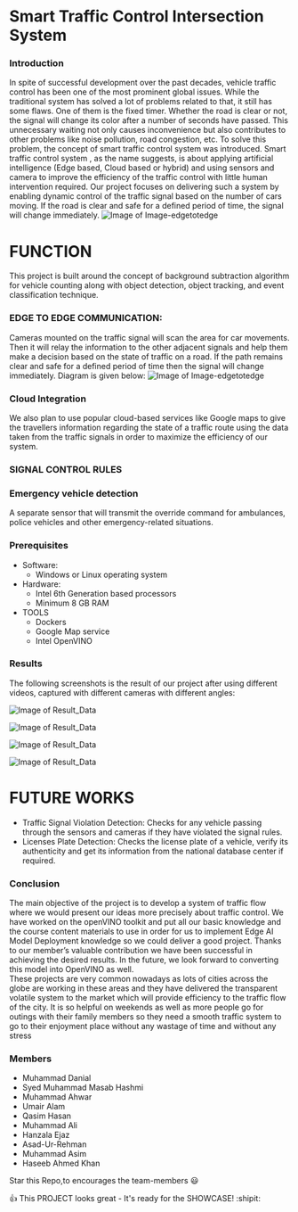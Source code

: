 # Smart Traffic Control Intersection System

### Introduction
   In spite of successful development over the past decades, vehicle traffic control has been one of the most prominent global issues. While the traditional system has solved a lot of problems related to that, it still has some flaws.
	One of them is the fixed timer. Whether the road is clear or not, the signal will change its color after a number of seconds have passed. This unnecessary waiting not only causes inconvenience but also contributes to other problems like noise pollution, road congestion, etc. To solve this problem, the concept of smart traffic control system was introduced.
	Smart traffic control system , as the name suggests, is about applying artificial intelligence (Edge based, Cloud based or hybrid) and using sensors and camera to improve the efficiency of the traffic control with little human intervention required.
	Our project focuses on delivering such a system by enabling dynamic control of the traffic signal based on the number of cars moving. If the road is clear and safe for a defined period of time, the signal will change immediately.
![Image of Image-edgetotedge](https://github.com/Intel-Edge-AI-Scholars/SmartTrafficControl/blob/master/Flowimage.png)

# **FUNCTION**
   This project is built around the concept of background subtraction algorithm for vehicle counting along with object detection, object tracking, and event classification technique. 


### EDGE TO EDGE COMMUNICATION:
   Cameras mounted on the traffic signal will scan the area for car movements. Then it will relay the information to the other adjacent signals and help them make a decision based on the state of traffic on a road. If the path remains clear and safe for a defined period of time  then the signal will change immediately.  Diagram is given below:
![Image of Image-edgetotedge](https://github.com/Intel-Edge-AI-Scholars/SmartTrafficControl/blob/master/Image-edgetoedge.jpeg)

### Cloud Integration
   We also plan to use popular cloud-based services like Google maps to give the travellers information regarding the state of a traffic route using the data taken from the traffic signals in order to maximize the efficiency of our system. 

### SIGNAL CONTROL RULES

	
### Emergency vehicle detection
   A separate sensor that will transmit the override command for ambulances, police vehicles and other emergency-related situations.

### Prerequisites

 - Software:
   - Windows or Linux operating system
- Hardware:
   - Intel 6th Generation based processors
   - Minimum 8 GB RAM
- TOOLS
   - Dockers
   - Google Map service
   - Intel OpenVINO


### Results
   The following screenshots is the result of our project after using different videos, captured with different cameras with different angles:

![Image of Result_Data](https://github.com/Intel-Edge-AI-Scholars/SmartTrafficControl/blob/master/Result_Data/data1.jpeg)

![Image of Result_Data](https://github.com/Intel-Edge-AI-Scholars/SmartTrafficControl/blob/master/Result_Data/data2.jpeg)

![Image of Result_Data](https://github.com/Intel-Edge-AI-Scholars/SmartTrafficControl/blob/master/Result_Data/data3.jpeg)

![Image of Result_Data](https://github.com/Intel-Edge-AI-Scholars/SmartTrafficControl/blob/master/Result_Data/data4.jpeg)

# **FUTURE WORKS**
   - Traffic Signal Violation Detection:
	Checks for any vehicle passing through the sensors and cameras if they have violated the signal rules.
   - Licenses Plate Detection:
	Checks the license plate of a vehicle, verify its authenticity and get its information from the national database center if required.

### Conclusion
   The main objective of the project is to develop a system of traffic flow where we would present our ideas more precisely about traffic control. We have worked on the openVINO toolkit and put all our basic knowledge and the course content materials to use in order for us to implement Edge AI Model Deployment knowledge so we could deliver a good project. Thanks to our member’s valuable contribution we have been successful in achieving the desired results. In the future, we look forward to converting this model into OpenVINO as well.  
   These projects are very common nowadays as lots of cities across the globe are working in these areas and they have delivered the transparent volatile system to the market which will provide efficiency to the traffic flow of the city. It is so helpful on weekends as well as more people go for outings with their family members so they need a smooth traffic system to go to their enjoyment place without any wastage of time and without any stress

### Members
   - Muhammad Danial   
   - Syed Muhammad Masab Hashmi 
   - Muhammad Ahwar   
   - Umair Alam 
   - Qasim Hasan   
   - Muhammad Ali 
   - Hanzala Ejaz   
   - Asad-Ur-Rehman 
   - Muhammad Asim   
   - Haseeb Ahmed Khan

Star this Repo,to encourages the team-members :smiley:

:+1: This PROJECT looks great - It's ready for the SHOWCASE! :shipit:
